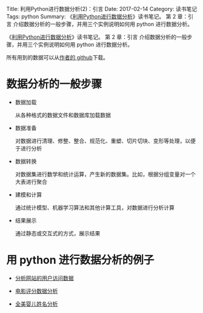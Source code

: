 Title: 利用Python进行数据分析(2)：引言
Date: 2017-02-14
Category: 读书笔记
Tags: python
Summary:
    《[利用Python进行数据分析](https://book.douban.com/subject/25779298/)》读书笔记。
    第 2 章：引言
    介绍数据分析的一般步骤，并用三个实例说明如何用 python 进行数据分析。


《[利用Python进行数据分析](https://book.douban.com/subject/25779298/)》读书笔记。
第 2 章：引言
介绍数据分析的一般步骤，并用三个实例说明如何用 python 进行数据分析。

所有用到的数据可以从[作者的 github](https://github.com/wesm/pydata-book)下载。

# 数据分析的一般步骤

- 数据加载

   从各种格式的数据文件和数据库加载数据


- 数据准备

   对数据进行清理、修整、整合、规范化、重塑、切片切块、变形等处理，以便于进行分析


- 数据转换

  对数据集进行数学和统计运算，产生新的数据集。比如，根据分组变量对一个大表进行聚合


- 建模和计算

  通过统计模型、机器学习算法和其他计算工具，对数据进行分析计算


- 结果展示

  通过静态或交互式的方式，展示结果

# 用 python 进行数据分析的例子

- [分析网站的用户访问数据](/2017/02/14/python_data_analysis2-1.html)

- [电影评分数据分析](/2017/02/15/python_data_analysis2-2.html)

- [全美婴儿姓名分析](/2017/02/16/python_data_analysis2-3.html)
